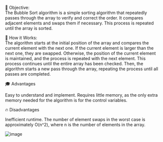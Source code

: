 🎯 Objective:<br>
The Bubble Sort algorithm is a simple sorting algorithm that repeatedly passes through the array to verify and correct the order. It compares adjacent elements and swaps them if necessary. This process is repeated until the array is sorted.

🚀 How it Works:<br>
The algorithm starts at the initial position of the array and compares the current element with the next one. If the current element is larger than the next one, they are swapped. Otherwise, the position of the current element is maintained, and the process is repeated with the next element. This process continues until the entire array has been checked. Then, the algorithm starts a new pass through the array, repeating the process until all passes are completed.

🎓 Advantages

Easy to understand and implement.
Requires little memory, as the only extra memory needed for the algorithm is for the control variables.


🔥 Disadvantages

Inefficient runtime.
The number of element swaps in the worst case is approximately O(n^2), where n is the number of elements in the array.

![image](https://github.com/DuarteDvv/.AlgorithmsAndDataStructure/assets/136333571/84173ff4-aa15-41ad-882b-86a3f7f41d5f)
